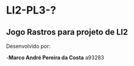 # LI2-PL3-?
## Jogo Rastros para projeto de LI2

Desenvolvido por:
  
  -**Marco André Pereira da Costa** a93283
